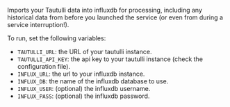 Imports your Tautulli data into influxdb for processing, including any historical data
from before you launched the service (or even from during a service interruption!).

To run, set the following variables:

* `TAUTULLI_URL`: the URL of your tautulli instance.
* `TAUTULLI_API_KEY`: the api key to your tautulli instance (check the configuration file).
* `INFLUX_URL`: the url to your influxdb instance.
* `INFLUX_DB`: the name of the influxdb database to use.
* `INFLUX_USER`: (optional) the influxdb username.
* `INFLUX_PASS`: (optional) the influxdb password.
